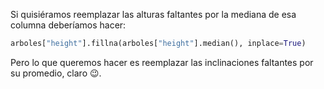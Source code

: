 Si quisiéramos reemplazar las alturas faltantes por la mediana de esa columna deberíamos hacer:

```python
arboles["height"].fillna(arboles["height"].median(), inplace=True)
```

Pero lo que queremos hacer es reemplazar las inclinaciones faltantes por su promedio, claro :wink:.
